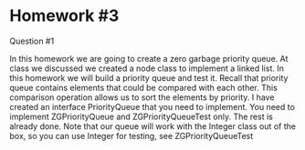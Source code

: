 Homework #3
===========

Question #1

In this homework we are going to create a zero garbage priority queue. 
At class we discussed we created a node class to implement a linked list.
In this homework we will build a priority queue and test it.
Recall that priority queue contains elements that could be compared with each other.
This comparison operation allows us to sort the elements by priority.
I have created an interface PriorityQueue that you need to implement.
You need to implement ZGPriorityQueue and ZGPriorityQueueTest only.
The rest is already done.
Note that our queue will work with the Integer class out of the box, so you can use Integer
for testing, see ZGPriorityQueueTest


